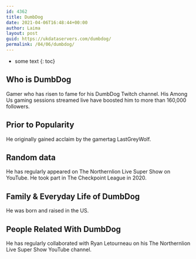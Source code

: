 ```yaml
---
id: 4362
title: DumbDog
date: 2021-04-06T16:48:44+00:00
author: Laima
layout: post
guid: https://ukdataservers.com/dumbdog/
permalink: /04/06/dumbdog/
---
```


* some text
{: toc}


## Who is DumbDog
                  
                  
                  
Gamer who has risen to fame for his DumbDog Twitch channel. His Among Us gaming sessions streamed live have boosted him to more than 160,000 followers. 
                  
              
            
              
            
                
                
                
## Prior to Popularity
                  
                  
                  
He originally gained acclaim by the gamertag LastGreyWolf. 
                  
              
            
              
            
                
                
                
## Random data
                  
                  
                  
He has regularly appeared on The Northernlion Live Super Show on YouTube. He took part in The Checkpoint League in 2020.
                  
              
            
              
            
                
                
                
## Family & Everyday Life of DumbDog
                  
                  
                  
He was born and raised in the US.
                  
              
            
              
            
                
                
                
## People Related With DumbDog
                  
                  
                  
He has regularly collaborated with Ryan Letourneau on his The Northernlion Live Super Show YouTube channel. 
                  
              
            
              
            
                
              
            
              
              
            
            
              
            
          
          
          